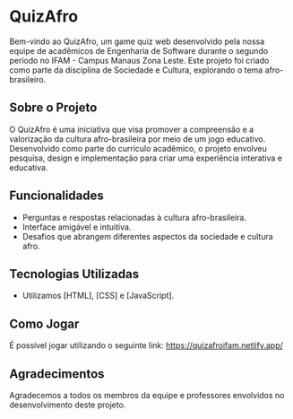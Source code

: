 # QuizAfro

Bem-vindo ao QuizAfro, um game quiz web desenvolvido pela nossa equipe de acadêmicos de Engenharia de Software durante o segundo período no IFAM - Campus Manaus Zona Leste. Este projeto foi criado como parte da disciplina de Sociedade e Cultura, explorando o tema afro-brasileiro.

## Sobre o Projeto

O QuizAfro é uma iniciativa que visa promover a compreensão e a valorização da cultura afro-brasileira por meio de um jogo educativo. Desenvolvido como parte do currículo acadêmico, o projeto envolveu pesquisa, design e implementação para criar uma experiência interativa e educativa.

## Funcionalidades

- Perguntas e respostas relacionadas à cultura afro-brasileira.
- Interface amigável e intuitiva.
- Desafios que abrangem diferentes aspectos da sociedade e cultura afro.

## Tecnologias Utilizadas

- Utilizamos [HTML], [CSS] e [JavaScript].

## Como Jogar

É possível jogar utilizando o seguinte link: https://quizafroifam.netlify.app/



## Agradecimentos

Agradecemos a todos os membros da equipe e professores envolvidos no desenvolvimento deste projeto.

